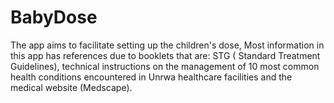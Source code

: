 # BabyDose
The app aims to facilitate setting up the children's dose,
Most information in this app has references due to booklets that are: STG ( Standard Treatment Guidelines), technical instructions on the management of 10 most common health conditions encountered in Unrwa
healthcare facilities and the medical website (Medscape).
